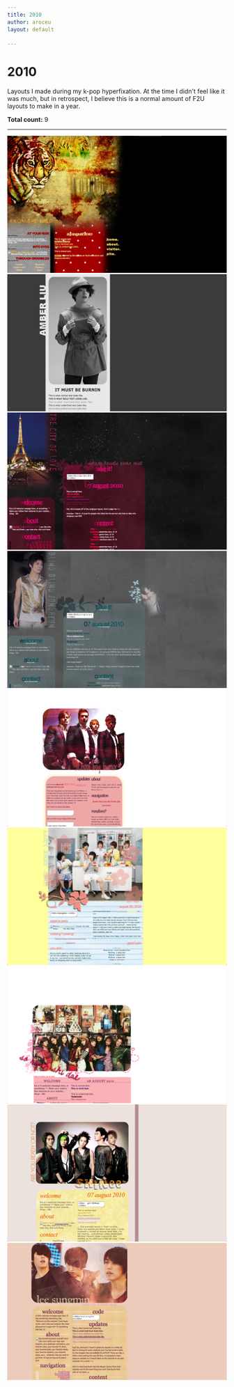 ```yaml
---
title: 2010
author: aroceu
layout: default

---
```


# 2010

Layouts I made during my k-pop hyperfixation. At the time I didn't feel like it was much, but in retrospect, I believe this is a normal amount of F2U layouts to make in a year.

**Total count:** 9

---

![](2010/tiger.png)
![](2010/amber.png)
![](2010/cityoflove.png)
![](2010/jonghyun.png)
![](2010/sbh(req).png)
![](2010/sjh.png)
![](2010/snsd.png)
![](2010/shinee.png)
![](2010/sungmin.png)
